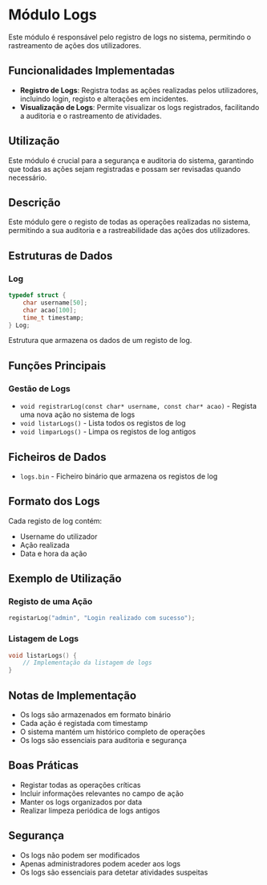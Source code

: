 # Módulo Logs

Este módulo é responsável pelo registro de logs no sistema, permitindo o rastreamento de ações dos utilizadores.

## Funcionalidades Implementadas

- **Registro de Logs**: Registra todas as ações realizadas pelos utilizadores, incluindo login, registo e alterações em incidentes.
- **Visualização de Logs**: Permite visualizar os logs registrados, facilitando a auditoria e o rastreamento de atividades.

## Utilização

Este módulo é crucial para a segurança e auditoria do sistema, garantindo que todas as ações sejam registradas e possam ser revisadas quando necessário.

## Descrição
Este módulo gere o registo de todas as operações realizadas no sistema, permitindo a sua auditoria e a rastreabilidade das ações dos utilizadores.

## Estruturas de Dados

### Log
```c
typedef struct {
    char username[50];
    char acao[100];
    time_t timestamp;
} Log;
```
Estrutura que armazena os dados de um registo de log.

## Funções Principais

### Gestão de Logs
- `void registrarLog(const char* username, const char* acao)` - Regista uma nova ação no sistema de logs
- `void listarLogs()` - Lista todos os registos de log
- `void limparLogs()` - Limpa os registos de log antigos

## Ficheiros de Dados
- `logs.bin` - Ficheiro binário que armazena os registos de log

## Formato dos Logs
Cada registo de log contém:
- Username do utilizador
- Ação realizada
- Data e hora da ação

## Exemplo de Utilização

### Registo de uma Ação
```c
registarLog("admin", "Login realizado com sucesso");
```

### Listagem de Logs
```c
void listarLogs() {
    // Implementação da listagem de logs
}
```

## Notas de Implementação
- Os logs são armazenados em formato binário
- Cada ação é registada com timestamp
- O sistema mantém um histórico completo de operações
- Os logs são essenciais para auditoria e segurança

## Boas Práticas
- Registar todas as operações críticas
- Incluir informações relevantes no campo de ação
- Manter os logs organizados por data
- Realizar limpeza periódica de logs antigos

## Segurança
- Os logs não podem ser modificados
- Apenas administradores podem aceder aos logs
- Os logs são essenciais para detetar atividades suspeitas 